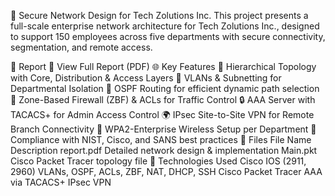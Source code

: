 🏢 Secure Network Design for Tech Zolutions Inc.
This project presents a full-scale enterprise network architecture for Tech Zolutions Inc., designed to support 150 employees across five departments with secure connectivity, segmentation, and remote access.

📄 Report
📘 View Full Report (PDF)
🌐 Key Features
🔧 Hierarchical Topology with Core, Distribution & Access Layers
🔐 VLANs & Subnetting for Departmental Isolation
🔄 OSPF Routing for efficient dynamic path selection
🔑 Zone-Based Firewall (ZBF) & ACLs for Traffic Control
🔒 AAA Server with TACACS+ for Admin Access Control
🌍 IPsec Site-to-Site VPN for Remote Branch Connectivity
📶 WPA2-Enterprise Wireless Setup per Department
🧠 Compliance with NIST, Cisco, and SANS best practices
📂 Files
File Name	Description
report.pdf	Detailed network design & implementation
Main.pkt	Cisco Packet Tracer topology file
🧠 Technologies Used
Cisco IOS (2911, 2960)
VLANs, OSPF, ACLs, ZBF, NAT, DHCP, SSH
Cisco Packet Tracer
AAA via TACACS+
IPsec VPN
